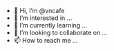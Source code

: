 - 👋 Hi, I’m @vncafe
- 👀 I’m interested in ...
- 🌱 I’m currently learning ...
- 💞️ I’m looking to collaborate on ...
- 📫 How to reach me ...

<!---
vncafe/vncafe is a ✨ special ✨ repository because its `README.md` (this file) appears on your GitHub profile.
You can click the Preview link to take a look at your changes.
--->
